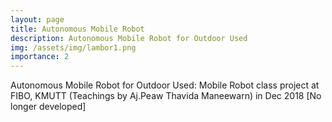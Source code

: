 ```yaml
---
layout: page
title: Autonomous Mobile Robot
description: Autonomous Mobile Robot for Outdoor Used
img: /assets/img/lambor1.png
importance: 2
---
```


Autonomous Mobile Robot for Outdoor Used: Mobile Robot class project at FIBO, KMUTT (Teachings by Aj.Peaw Thavida Maneewarn) in Dec 2018 [No longer developed]


<div class="row">
    <div class="col-sm mt-3 mt-md-0">
        <img class="img-fluid rounded z-depth-1" src="{{ '/assets/img/lambor1.png' | relative_url }}" alt="" title="example image"/>
    </div>
</div>
<div class="caption">

</div>
